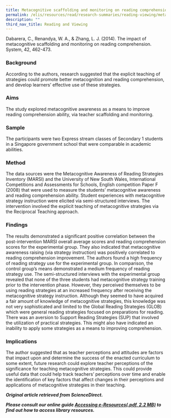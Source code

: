 ```yaml
---
title: Metacognitive scaffolding and monitoring on reading comprehension
permalink: /elis/resources/read/research-summaries/reading-viewing/metacognitive-scaffold-reading-comprehension/
description: ""
third_nav_title: Reading and Viewing
---
```

Dabarera, C., Renandya, W. A., & Zhang, L. J. (2014). The impact of metacognitive scaffolding and monitoring on reading comprehension. System, 42, 462-473.

### Background

According to the authors, research suggested that the explicit teaching of strategies could promote better metacognition and reading comprehension, and develop learners’ effective use of these strategies.

### Aims

The study explored metacognitive awareness as a means to improve reading comprehension ability, via teacher scaffolding and monitoring.

### Sample

The participants were two Express stream classes of Secondary 1 students in a Singapore government school that were comparable in academic abilities.

### Method

The data sources were the Metacognitive Awareness of Reading Strategies Inventory (MARSI) and the University of New South Wales, International Competitions and Assessments for Schools, English competition Paper F (2008) that were used to measure the students’ metacognitive awareness and reading comprehension ability. Student experiences with metacognitive strategy instruction were elicited via semi-structured interviews. The intervention involved the explicit teaching of metacognitive strategies via the Reciprocal Teaching approach.

### Findings

The results demonstrated a significant positive correlation between the post-intervention MARSI overall average scores and reading comprehension scores for the experimental group. They also indicated that metacognitive awareness raising (via strategy instruction) was positively correlated to reading comprehension improvement. The authors found a high frequency of reading strategy use for the experimental group. In comparison, the control group’s means demonstrated a medium frequency of reading strategy use. The semi-structured interviews with the experimental group revealed that none of the three students had metacognitive strategy training prior to the intervention phase. However, they perceived themselves to be using reading strategies at an increased frequency after receiving the metacognitive strategy instruction. Although they seemed to have acquired a fair amount of knowledge of metacognitive strategies, this knowledge was not very sophisticated and limited to the Global Reading Strategies (GLOB) which were general reading strategies focused on preparations for reading. There was an aversion to Support Reading Strategies (SUP) that involved the utilization of practical strategies. This might also have indicated an inability to apply some strategies as a means to improving comprehension.

### Implications

The author suggested that as teacher perceptions and attitudes are factors that impact upon and determine the success of the enacted curriculum to some extent, future research could explore teacher perceptions of the significance for teaching metacognitive strategies. This could provide useful data that could help track teachers’ perceptions over time and enable the identification of key factors that affect changes in their perceptions and applications of metacognitive strategies in their teaching.



_**Original article retrieved from ScienceDirect.**_  

**_Please consult our online guide [Accessing e-Resources(.pdf, 2.2 MB)](https://academyofsingaporeteachers-moe-edu-sg-admin.cwp.sg/elis/resources/read/research-summaries/reading-and-viewing/18e45074-6b1b-4ac7-811f-1a8da16c4f81 "Accessing e-Resources") to find out how to access library resources._**